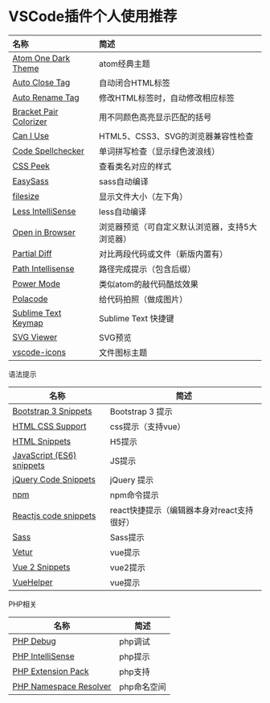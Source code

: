# VSCode插件个人使用推荐

| 名称                                       | 简述                       |
| :--------------------------------------- | :----------------------- |
| [Atom One Dark Theme](https://marketplace.visualstudio.com/items?itemName=akamud.vscode-theme-onedark) | atom经典主题                 |
| [Auto Close Tag](https://marketplace.visualstudio.com/items?itemName=formulahendry.auto-close-tag) | 自动闭合HTML标签               |
| [Auto Rename Tag](https://marketplace.visualstudio.com/items?itemName=formulahendry.auto-rename-tag) | 修改HTML标签时，自动修改相应标签       |
| [Bracket Pair Colorizer](https://marketplace.visualstudio.com/items?itemName=CoenraadS.bracket-pair-colorizer) | 用不同颜色高亮显示匹配的括号           |
| [Can I Use](https://marketplace.visualstudio.com/items?itemName=akamud.vscode-caniuse) | HTML5、CSS3、SVG的浏览器兼容性检查  |
| [Code Spellchecker](https://marketplace.visualstudio.com/items?itemName=streetsidesoftware.code-spell-checker) | 单词拼写检查（显示绿色波浪线）          |
| [CSS Peek](https://marketplace.visualstudio.com/items?itemName=pranaygp.vscode-css-peek) | 查看类名对应的样式                |
| [EasySass](https://marketplace.visualstudio.com/items?itemName=spook.easysass) | sass自动编译                 |
| [filesize](https://marketplace.visualstudio.com/items?itemName=mkxml.vscode-filesize) | 显示文件大小（左下角）              |
| [Less IntelliSense](https://marketplace.visualstudio.com/items?itemName=mrmlnc.vscode-less) | less自动编译                 |
| [Open in Browser](https://marketplace.visualstudio.com/items?itemName=techer.open-in-browser) | 浏览器预览（可自定义默认浏览器，支持5大浏览器） |
| [Partial Diff](https://marketplace.visualstudio.com/items?itemName=ryu1kn.partial-diff) | 对比两段代码或文件（新版内置有）         |
| [Path Intellisense](https://marketplace.visualstudio.com/items?itemName=christian-kohler.path-intellisense) | 路径完成提示（包含后缀）             |
| [Power Mode](https://marketplace.visualstudio.com/items?itemName=hoovercj.vscode-power-mode) | 类似atom的敲代码酷炫效果           |
| [Polacode](https://marketplace.visualstudio.com/items?itemName=pnp.polacode) | 给代码拍照（做成图片）              |
| [Sublime Text Keymap](https://marketplace.visualstudio.com/items?itemName=ms-vscode.sublime-keybindings) | Sublime Text 快捷键         |
| [SVG Viewer](https://marketplace.visualstudio.com/items?itemName=cssho.vscode-svgviewer) | SVG预览                    |
| [vscode-icons](https://marketplace.visualstudio.com/items?itemName=robertohuertasm.vscode-icons) | 文件图标主题                   |

语法提示

| 名称                                       | 简述                         |
| ---------------------------------------- | -------------------------- |
| [Bootstrap 3 Snippets](https://marketplace.visualstudio.com/items?itemName=wcwhitehead.bootstrap-3-snippets) | Bootstrap 3 提示             |
| [HTML CSS Support](https://marketplace.visualstudio.com/items?itemName=ecmel.vscode-html-css) | css提示（支持vue）               |
| [HTML Snippets](https://marketplace.visualstudio.com/items?itemName=abusaidm.html-snippets) | H5提示                       |
| [JavaScript (ES6) snippets](https://marketplace.visualstudio.com/items?itemName=xabikos.javascriptsnippets) | JS提示                       |
| [jQuery Code Snippets](https://marketplace.visualstudio.com/items?itemName=donjayamanne.jquerysnippets) | jQuery 提示                  |
| [npm](https://marketplace.visualstudio.com/items?itemName=eg2.vscode-npm-script) | npm命令提示                    |
| [Reactjs code snippets](https://marketplace.visualstudio.com/items?itemName=xabikos.ReactSnippets) | react快捷提示（编辑器本身对react支持很好） |
| [Sass](https://marketplace.visualstudio.com/items?itemName=robinbentley.sass-indented) | Sass提示                     |
| [Vetur](https://marketplace.visualstudio.com/items?itemName=robertohuertasm.octref.vetur) | vue提示                      |
| [Vue 2 Snippets](https://marketplace.visualstudio.com/items?itemName=hollowtree.vue-snippets) | vue2提示                     |
| [VueHelper](https://marketplace.visualstudio.com/items?itemName=oysun.vuehelper) | vue提示                      |

PHP相关

| 名称                                       | 简述      |
| ---------------------------------------- | ------- |
| [PHP Debug](https://marketplace.visualstudio.com/items?itemName=felixfbecker.php-debug) | php调试   |
| [PHP IntelliSense](https://marketplace.visualstudio.com/items?itemName=felixfbecker.php-intellisense) | php提示   |
| [PHP Extension Pack](https://marketplace.visualstudio.com/items?itemName=felixfbecker.php-pack) | php支持   |
| [PHP Namespace Resolver](https://marketplace.visualstudio.com/items?itemName=MehediDracula.php-namespace-resolver) | php命名空间 |